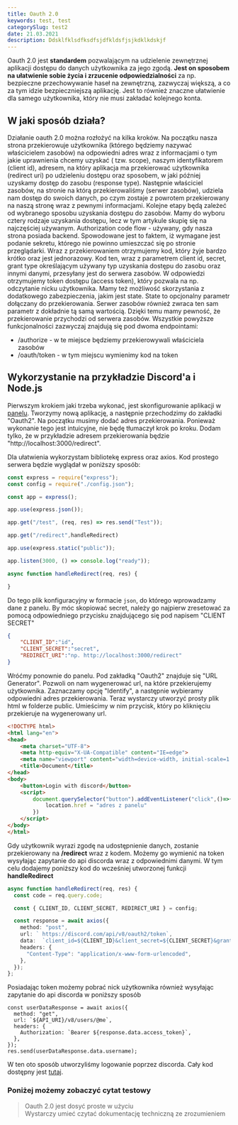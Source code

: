 ```yaml
---
title: Oauth 2.0
keywords: test, test
categorySlug: test2
date: 21.03.2021
description: Ddsklfklsdfksdfsjdfkldsfjsjkdklkdskjf
---
```


Oauth 2.0 jest **standardem** pozwalającym na udzielenie zewnętrznej aplikacji dostępu do danych użytkownika za jego zgodą. **Jest on sposobem na ułatwienie sobie życia i zrzucenie odpowiedzialności** za np. bezpieczne przechowywanie haseł na zewnętrzną, zazwyczaj większą, a co za tym idzie bezpieczniejszą aplikację. Jest to również znaczne ułatwienie dla samego użytkownika, który nie musi zakładać kolejnego konta.

## W jaki sposób działa?

Działanie oauth 2.0 można rozłożyć na kilka kroków.
Na początku nasza strona przekierowuje użytkownika (którego będziemy nazywać właścicielem zasobów) na odpowiedni adres wraz z informacjami o tym jakie uprawnienia chcemy uzyskać ( tzw. scope), naszym identyfikatorem (client id), adresem, na który aplikacja ma przekierować użytkownika (redirect uri) po udzieleniu dostępu oraz sposobem, w jaki później uzyskamy dostęp do zasobu (response type).
Następnie właściciel zasobów, na stronie na którą przekierowaliśmy (serwer zasobów), udziela nam dostęp do swoich danych, po czym zostaje z powrotem przekierowany na naszą stronę wraz z pewnymi informacjami. Kolejne etapy będą zależeć od wybranego sposobu uzyskania dostępu do zasobów.
Mamy do wyboru cztery rodzaje uzyskania dostępu, lecz w tym artykule skupię się na najczęściej używanym.
Authorization code flow - używany, gdy nasza strona posiada backend. Spowodowane jest to faktem, iż wymagane jest podanie sekretu, którego nie powinno umieszczać się po stronie przeglądarki. Wraz z przekierowaniem otrzymujemy kod, który żyje bardzo krótko oraz jest jednorazowy. Kod ten, wraz z parametrem client id, secret, grant type określającym używany typ uzyskania dostępu do zasobu oraz innymi danymi, przesyłany jest do serwera zasobów. W odpowiedzi otrzymujemy token dostępu (access token), który pozwala na np. odczytanie nicku użytkownika.
Mamy też możliwość skorzystania z dodatkowego zabezpieczenia, jakim jest state. State to opcjonalny parametr dołączany do przekierowania. Serwer zasobów również zwraca ten sam parametr z dokładnie tą samą wartością. Dzięki temu mamy pewność, że przekierowanie przychodzi od serwera zasobów.
Wszystkie powyższe funkcjonalności zazwyczaj znajdują się pod dwoma endpointami:

- /authorize - w te miejsce będziemy przekierowywali właściciela zasobów
- /oauth/token - w tym miejscu wymienimy kod na token

## Wykorzystanie na przykładzie Discord'a i Node.js

Pierwszym krokiem jaki trzeba wykonać, jest skonfigurowanie aplikacji w [panelu](https://discord.com/developers/applications). Tworzymy nową aplikację, a następnie przechodzimy do zakładki "Oauth2". Na początku musimy dodać adres przekierowania. Ponieważ wykonanie tego jest intuicyjne, nie będę tłumaczył krok po kroku. Dodam tylko, że w przykładzie adresem przekierowania będzie "http://localhost:3000/redirect".

Dla ułatwienia wykorzystam bibliotekę express oraz axios. Kod prostego serwera będzie wyglądał w poniższy sposób:

```ts
const express = require("express");
const config = require("./config.json");

const app = express();

app.use(express.json());

app.get("/test", (req, res) => res.send("Test"));

app.get("/redirect",handleRedirect)

app.use(express.static("public"));

app.listen(3000, () => console.log("ready"));

async function handleRedirect(req, res) {

}
```

Do tego plik konfiguracyjny w formacie `json`, do którego wprowadzamy dane z panelu. By móc skopiować secret, należy go najpierw zresetować za pomocą odpowiedniego przycisku znajdującego się pod napisem "CLIENT SECRET"

```json
{
    "CLIENT_ID":"id",
    "CLIENT_SECRET":"secret",
    "REDIRECT_URI":"np. http://localhost:3000/redirect"
}
```

Wróćmy ponownie do panelu. Pod zakładką "Oauth2" znajduje się "URL Generator". Pozwoli on nam wygenerować url, na które przekierujemy użytkownika. Zaznaczamy opcję "Identify", a następnie wybieramy odpowiedni adres przekierowania. Teraz wystarczy utworzyć prosty plik html w folderze public. Umieścimy w nim przycisk, który po kliknięciu przekieruje na wygenerowany url.

```html
<!DOCTYPE html>
<html lang="en">
<head>
    <meta charset="UTF-8">
    <meta http-equiv="X-UA-Compatible" content="IE=edge">
    <meta name="viewport" content="width=device-width, initial-scale=1.0">
    <title>Document</title>
</head>
<body>
    <button>Login with discord</button>
    <script>
        document.querySelector("button").addEventListener("click",()=>{
            location.href = "adres z panelu"
        })
    </script>
</body>
</html>
```

Gdy użytkownik wyrazi zgodę na udostępnienie danych, zostanie przekierowany na **/redirect** wraz z kodem. Możemy go wymienić na token wysyłając zapytanie do api discorda wraz z odpowiednimi danymi. W tym celu dodajemy poniższy kod do wcześniej utworzonej funkcji **handleRedirect**

```ts
async function handleRedirect(req, res) {
  const code = req.query.code;

  const { CLIENT_ID, CLIENT_SECRET, REDIRECT_URI } = config;

  const response = await axios({
    method: "post",
    url: ` https://discord.com/api/v8/oauth2/token`,
    data:  `client_id=${CLIENT_ID}&client_secret=${CLIENT_SECRET}&grant_type=authorization_code&code=${code}&redirect_uri=${REDIRECT_URI}&scope=identify`,
    headers: {
      "Content-Type": "application/x-www-form-urlencoded",
    },
  });
};
```

Posiadając token możemy pobrać nick użytkownika również wysyłając zapytanie do api discorda w poniższy sposób

```
const userDataResponse = await axios({
  method: "get",
  url: `${API_URI}/v8/users/@me`,
  headers: {
    Authorization: `Bearer ${response.data.access_token}`,
  },
});
res.send(userDataResponse.data.username);
```

W ten oto sposób utworzyliśmy logowanie poprzez discorda. Cały kod dostępny jest [tutaj](https://github.com/Aadameqq/simple-oauth-with-discord).

### Poniżej możemy zobaczyć cytat testowy
> Oauth 2.0 jest dosyć proste w użyciu  
Wystarczy umieć czytać dokumentację techniczną ze zrozumieniem
